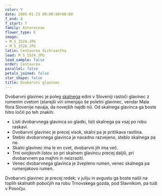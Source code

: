 ```yaml
---
color: Y
date: 2005-01-23 00:00:00+00:00
f_end: 8
f_start: 7
family: Asteraceae
flower_type: K
image:
- M_5_1524.JPG
- M_5_1526.JPG
latin: Centaurea dichroantha
lead: M_5_1524.JPG
lead_sample: false
order: Centaurea
parallel: false
petals_joined: false
star_shape: false
title: Dvobarvni glavinec
---
```

Dvobarvni glavinec je poleg [skalnega](../centaurearupestris/) edini v Sloveniji rastoči glavinec z rumenim cvetom (starejši viri omenjajo še poletni glavinec, vendar Mala flora Slovenije navaja, da novejših najdb ni). Od skalnega glavinca ga boste hitro ločili po teh znakih:

-   Listi dvobarvnega glavinca so gladki, listi skalnega pa vsaj po robu raskavi.
-   Dvobarvni glavinec je precej visok, skalni pa je pritlikava rastlina.
-   Steblo dvobarvnega glavinca je navadno razvejeno, steblo skalnega pa ne.
-   Skalni glavinec ima le en cvet, dvobarvni jih ima več.
-   Trni ovojkovih listov so pri skalnem glavincu precej daljši, pri dvobarvnem pa majhni in neizraziti.
-   Venec dvobarvnega glavinca je žvepleno rumen, venec skalnega pa rumenjakovo rumen.

Dvobarvni glavinec je precej redek; v juliju in avgustu ga boste našli na toplih skalnatih pobočjih na robu Trnovskega gozda, pod Slavnikom, pa tudi v Posočju.
